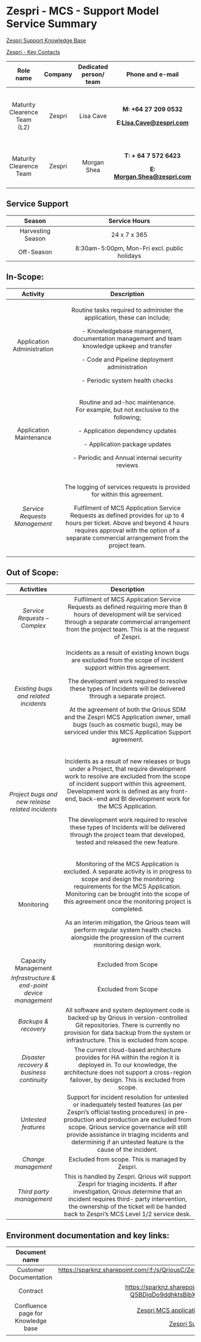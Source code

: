 ﻿# **Zespri - MCS - Support Model Service Summary**
[Zespri Support Knowledge Base](https://sparknz.atlassian.net/wiki/spaces/BIGDATA/pages/9974841462)

[Zespri - Key Contacts](https://sparknz.atlassian.net/wiki/spaces/BIGDATA/pages/10904699190)

|**Role name**|**Company**|**Dedicated person/ team**|**Phone and e-mail**|**Key Responsibilities**|
| :-: | :-: | :-: | :-: | :-: |
|Maturity Clearence Team (L2)|Zespri|Lisa Cave|<p>**M: +64 27 209 0532**</p><p>**E:<Lisa.Cave@zespri.com>**</p>|<p>Zespri Service desk lead</p><p>Escalationpoint for P1 and P2 cases</p>|
|Maturity Clearence Team|Zespri|Morgan Shea|<p>**T: + 64 7 572 6423**</p><p>**E: <Morgan.Shea@zespri.com>**</p>|Alternative Zespri Maturity Clearence Team Contact. |
## **Service Support**

|**Season**|**Service Hours**|
| :-: | :-: |
|Harvesting Season|24 x 7 x 365|
|Off-Season|8:30am-5:00pm, Mon-Fri excl. public holidays|
## **In-Scope:**

|**Activity**|**Description**|
| :-: | :-: |
|Application Administration|<p>Routine tasks required to administer the application, these can include;</p><p>- Knowledgebase management, documentation management and team knowledge upkeep and transfer</p><p>- Code and Pipeline deployment administration</p><p>- Periodic system health checks</p>|
|Application Maintenance|<p>Routine and ad-hoc maintenance.<br>For example, but not exclusive to the following;</p><p>- Application dependency updates</p><p>- Application package updates</p><p>- Periodic and Annual internal security reviews</p>|
|*Service Requests Management*|<p>The logging of services requests is provided for within this agreement.</p><p>Fulfilment of MCS Application Service Requests as defined provides for up to 4 hours per ticket. Above and beyond 4 hours requires approval with the option of a separate commercial arrangement from the project team.</p>|
## **Out of Scope:**

|**Activities**|**Description**|
| :-: | :-: |
|*Service Requests – Complex*|Fulfilment of MCS Application Service Requests as defined requiring more than 8 hours of development will be serviced through a separate commercial arrangement from the project team. This is at the request of Zespri.|
|*Existing bugs and related incidents*|<p>Incidents as a result of existing known bugs are excluded from the scope of incident support within this agreement.</p><p>The development work required to resolve these types of Incidents will be delivered through a separate project.</p><p>At the agreement of both the Qrious SDM and the Zespri MCS Application owner, small bugs (such as cosmetic bugs), may be serviced under this MCS Application Support agreement.</p>|
|*Project bugs and new release related incidents*|<p>Incidents as a result of new releases or bugs under a Project, that require development work to resolve are excluded from the scope of incident support within this agreement. Development work is defined as any front-end, back-end and BI development work for the MCS Application.</p><p>The development work required to resolve these types of Incidents will be delivered through the project team that developed, tested and released the new feature.</p>|
|Monitoring|<p>Monitoring of the MCS Application is excluded. A separate activity is in progress to scope and design the monitoring requirements for the MCS Application. Monitoring can be brought into the scope of this agreement once the monitoring project is completed.</p><p>As an interim mitigation, the Qrious team will perform regular system health checks alongside the progression of the current monitoring design work.</p>|
|Capacity Management|Excluded from Scope|
|*Infrastructure & end-point device management*|Excluded from Scope|
|*Backups & recovery*|All software and system deployment code is backed up by Qrious in version-controlled Git repositories. There is currently no provision for data backup from the system or infrastructure. This is excluded from scope.|
|*Disaster recovery & business continuity*|The current cloud-based architecture provides for HA within the region it is deployed in. To our knowledge, the architecture does not support a cross-region failover, by design. This is excluded from scope.|
|*Untested features*|Support for incident resolution for untested or inadequately tested features (as per Zespri’s official testing procedures) in pre-production and production are excluded from scope. Qrious service governance will still provide assistance in triaging incidents and determining if an untested feature is the cause of the incident.|
|*Change management*|Excluded from scope. This is managed by Zespri.|
|*Third party management*|This is handled by Zespri. Qrious will support Zespri for triaging incidents. If after investigation, Qrious determine that an incident requires third- party intervention, the ownership of the ticket will be handed back to Zespri’s MCS Level 1/2 service desk.|
## **Environment documentation and key links:**

|**Document name** |**Location**|**Document owner**|
| :-: | :-: | :-: |
|Customer Documentation|<https://sparknz.sharepoint.com/:f:/s/QriousC/Zespri/End4SecI_jtNlPJGSfbAfuwB5Ju9Tqsuy2Ud6z95Y8xRpQ?e=AEZ1lN>||
|Contract|<https://sparknz.sharepoint.com/:b:/s/QriousC/Zespri/EYK7oSt-Q5BDiqDo9ddhktsBibX_eVdwUiM7HqJo9jXo5w?e=g1hSkG>|[Sean Grace](https://sparknz.atlassian.net/wiki/people/5d8d488cbcc5480dd6de4582?ref=confluence)|
|Confluence page for Knowledge base|<p>[Zespri MCS application prod release step \[Deprecated\]](https://sparknz.atlassian.net/wiki/spaces/BIGDATA/pages/9964159048)</p><p>[Zespri Support Knowledge Base](https://sparknz.atlassian.net/wiki/spaces/BIGDATA/pages/9974841462)</p>||


